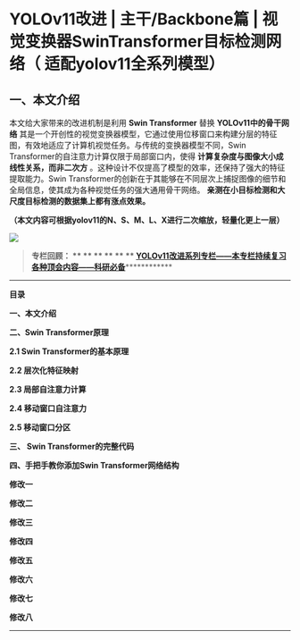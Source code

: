 # YOLOv11改进 | 主干/Backbone篇 | 视觉变换器SwinTransformer目标检测网络（ 适配yolov11全系列模型）

## 一、本文介绍

本文给大家带来的改进机制是利用 **Swin Transformer** 替换 **YOLOv11中的骨干网络** 其是一个开创性的视觉变换器模型，它通过使用位移窗口来构建分层的特征图，有效地适应了计算机视觉任务。与传统的变换器模型不同，Swin Transformer的自注意力计算仅限于局部窗口内，使得 **计算复杂度与图像大小成线性关系，而非二次方** 。这种设计不仅提高了模型的效率，还保持了强大的特征提取能力。Swin Transformer的创新在于其能够在不同层次上捕捉图像的细节和全局信息，使其成为各种视觉任务的强大通用骨干网络。 **亲测在小目标检测和大尺度目标检测的数据集上都有涨点效果。**

**（本文内容可根据yolov11的N、S、M、L、X进行二次缩放，轻量化更上一层）**

![](https://i-blog.csdnimg.cn/blog_migrate/42be712554bd30c62e65bf533668cdda.png)

> **专栏回顾： ** ** ** ** ** ** **[YOLOv11改进系列专栏——本专栏持续复习各种顶会内容——科研必备](https://blog.csdn.net/java1314777/category_12798080.html "YOLOv11改进系列专栏——本专栏持续复习各种顶会内容——科研必备")****************

* * *

**目录**

**一、本文介绍**

**二、Swin Transformer原理**

**2.1 Swin Transformer的基本原理**

**2.2 层次化特征映射**

**2.3 局部自注意力计算**

**2.4 移动窗口自注意力**

**2.5 移动窗口分区**

**三、 Swin Transformer的完整代码**

**四、手把手教你添加Swin Transformer网络结构**

**修改一**

**修改二**

**修改三**

**修改四**

**修改五**

**修改六**

**修改七**

**修改八**

****
